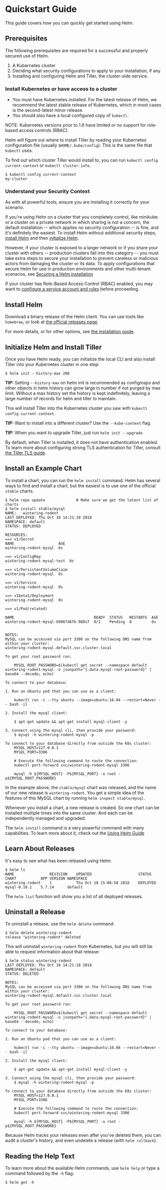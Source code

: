 # Quickstart Guide

This guide covers how you can quickly get started using Helm.

## Prerequisites

The following prerequisites are required for a successful and properly secured use of Helm.

1. A Kubernetes cluster
2. Deciding what security configurations to apply to your installation, if any
3. Installing and configuring Helm and Tiller, the cluster-side service.


### Install Kubernetes or have access to a cluster
- You must have Kubernetes installed. For the latest release of Helm, we recommend the latest stable release of Kubernetes, which in most cases is the second-latest minor release.
- You should also have a local configured copy of `kubectl`.

NOTE: Kubernetes versions prior to 1.6 have limited or no support for role-based access controls (RBAC).

Helm will figure out where to install Tiller by reading your Kubernetes
configuration file (usually `$HOME/.kube/config`). This is the same file
that `kubectl` uses.

To find out which cluster Tiller would install to, you can run
`kubectl config current-context` or `kubectl cluster-info`.

```console
$ kubectl config current-context
my-cluster
```

### Understand your Security Context

As with all powerful tools, ensure you are installing it correctly for your scenario.

If you're using Helm on a cluster that you completely control, like minikube or a cluster on a private network in which sharing is not a concern, the default installation -- which applies no security configuration -- is fine, and it's definitely the easiest. To install Helm without additional security steps, [install Helm](#Install-Helm) and then [initialize Helm](#initialize-helm-and-install-tiller).

However, if your cluster is exposed to a larger network or if you share your cluster with others -- production clusters fall into this category -- you must take extra steps to secure your installation to prevent careless or malicious actors from damaging the cluster or its data. To apply configurations that secure Helm for use in production environments and other multi-tenant scenarios, see [Securing a Helm installation](securing_installation.md)

If your cluster has Role-Based Access Control (RBAC) enabled, you may want
to [configure a service account and rules](rbac.md) before proceeding.

## Install Helm

Download a binary release of the Helm client. You can use tools like
`homebrew`, or look at [the official releases page](https://github.com/helm/helm/releases).

For more details, or for other options, see [the installation
guide](install.md).

## Initialize Helm and Install Tiller

Once you have Helm ready, you can initialize the local CLI and also
install Tiller into your Kubernetes cluster in one step:

```console
$ helm init --history-max 200
```

**TIP:** Setting `--history-max` on helm init is recommended as configmaps and other objects in helm history can grow large in number if not purged by max limit. Without a max history set the history is kept indefinitely, leaving a large number of records for helm and tiller to maintain.

This will install Tiller into the Kubernetes cluster you saw with
`kubectl config current-context`.

**TIP:** Want to install into a different cluster? Use the
`--kube-context` flag.

**TIP:** When you want to upgrade Tiller, just run `helm init --upgrade`.

By default, when Tiller is installed, it does not have authentication enabled.
To learn more about configuring strong TLS authentication for Tiller, consult
[the Tiller TLS guide](tiller_ssl.md).

## Install an Example Chart

To install a chart, you can run the `helm install` command. Helm has
several ways to find and install a chart, but the easiest is to use one
of the official `stable` charts.

```console
$ helm repo update              # Make sure we get the latest list of charts
$ helm install stable/mysql
NAME:   wintering-rodent
LAST DEPLOYED: Thu Oct 18 14:21:18 2018
NAMESPACE: default
STATUS: DEPLOYED

RESOURCES:
==> v1/Secret
NAME                    AGE
wintering-rodent-mysql  0s

==> v1/ConfigMap
wintering-rodent-mysql-test  0s

==> v1/PersistentVolumeClaim
wintering-rodent-mysql  0s

==> v1/Service
wintering-rodent-mysql  0s

==> v1beta1/Deployment
wintering-rodent-mysql  0s

==> v1/Pod(related)

NAME                                    READY  STATUS   RESTARTS  AGE
wintering-rodent-mysql-6986fd6fb-988x7  0/1    Pending  0         0s


NOTES:
MySQL can be accessed via port 3306 on the following DNS name from within your cluster:
wintering-rodent-mysql.default.svc.cluster.local

To get your root password run:

    MYSQL_ROOT_PASSWORD=$(kubectl get secret --namespace default wintering-rodent-mysql -o jsonpath="{.data.mysql-root-password}" | base64 --decode; echo)

To connect to your database:

1. Run an Ubuntu pod that you can use as a client:

    kubectl run -i --tty ubuntu --image=ubuntu:16.04 --restart=Never -- bash -il

2. Install the mysql client:

    $ apt-get update && apt-get install mysql-client -y

3. Connect using the mysql cli, then provide your password:
    $ mysql -h wintering-rodent-mysql -p

To connect to your database directly from outside the K8s cluster:
    MYSQL_HOST=127.0.0.1
    MYSQL_PORT=3306

    # Execute the following command to route the connection:
    kubectl port-forward svc/wintering-rodent-mysql 3306

    mysql -h ${MYSQL_HOST} -P${MYSQL_PORT} -u root -p${MYSQL_ROOT_PASSWORD}

```

In the example above, the `stable/mysql` chart was released, and the name of
our new release is `wintering-rodent`. You get a simple idea of the
features of this MySQL chart by running `helm inspect stable/mysql`.

Whenever you install a chart, a new release is created. So one chart can
be installed multiple times into the same cluster. And each can be
independently managed and upgraded.

The `helm install` command is a very powerful command with many
capabilities. To learn more about it, check out the [Using Helm
Guide](using_helm.md)

## Learn About Releases

It's easy to see what has been released using Helm:

```console
$ helm ls
NAME            	REVISION	UPDATED                 	STATUS  	CHART       	APP VERSION	NAMESPACE
wintering-rodent	1       	Thu Oct 18 15:06:58 2018	DEPLOYED	mysql-0.10.1	5.7.14     	default
```

The `helm list` function will show you a list of all deployed releases.

## Uninstall a Release

To uninstall a release, use the `helm delete` command:

```console
$ helm delete wintering-rodent
release "wintering-rodent" deleted
```

This will uninstall `wintering-rodent` from Kubernetes, but you will
still be able to request information about that release:

```console
$ helm status wintering-rodent
LAST DEPLOYED: Thu Oct 18 14:21:18 2018
NAMESPACE: default
STATUS: DELETED

NOTES:
MySQL can be accessed via port 3306 on the following DNS name from within your cluster:
wintering-rodent-mysql.default.svc.cluster.local

To get your root password run:

    MYSQL_ROOT_PASSWORD=$(kubectl get secret --namespace default wintering-rodent-mysql -o jsonpath="{.data.mysql-root-password}" | base64 --decode; echo)

To connect to your database:

1. Run an Ubuntu pod that you can use as a client:

    kubectl run -i --tty ubuntu --image=ubuntu:16.04 --restart=Never -- bash -il

2. Install the mysql client:

    $ apt-get update && apt-get install mysql-client -y

3. Connect using the mysql cli, then provide your password:
    $ mysql -h wintering-rodent-mysql -p

To connect to your database directly from outside the K8s cluster:
    MYSQL_HOST=127.0.0.1
    MYSQL_PORT=3306

    # Execute the following command to route the connection:
    kubectl port-forward svc/wintering-rodent-mysql 3306

    mysql -h ${MYSQL_HOST} -P${MYSQL_PORT} -u root -p${MYSQL_ROOT_PASSWORD}
```

Because Helm tracks your releases even after you've deleted them, you
can audit a cluster's history, and even undelete a release (with `helm
rollback`).

## Reading the Help Text

To learn more about the available Helm commands, use `helm help` or type
a command followed by the `-h` flag:

```console
$ helm get -h
```
